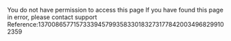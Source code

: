 You do not have permission to access this page If you have found this page in error, please contact support Reference:13700865771573339457993583301832731778420034968299102359